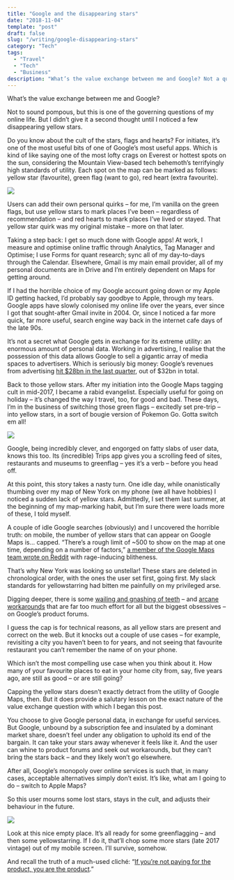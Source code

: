 ```yaml
---
title: "Google and the disappearing stars"
date: "2018-11-04"
template: "post"
draft: false
slug: "/writing/google-disappearing-stars"
category: "Tech"
tags:
  - "Travel"
  - "Tech"
  - "Business"
description: "What’s the value exchange between me and Google? Not a question I gave a second thought to... until I noticed a few disappearing yellow stars."
---
```


What’s the value exchange between me and Google?

Not to sound pompous, but this is one of the governing questions of my online life. But I didn’t give it a second thought until I noticed a few disappearing yellow stars.

Do you know about the cult of the stars, flags and hearts? For initiates, it’s one of the most useful bits of one of Google’s most useful apps. Which is kind of like saying one of the most lofty crags on Everest or hottest spots on the sun, considering the Mountain View-based tech behemoth’s terrifyingly high standards of utility. Each spot on the map can be marked as follows: yellow star (favourite), green flag (want to go), red heart (extra favourite).

![](/media/google-disappearing-stars-1.png)

Users can add their own personal quirks – for me, I’m vanilla on the green flags, but use yellow stars to mark places I’ve been – regardless of recommendation – and red hearts to mark places I’ve lived or stayed. That yellow star quirk was my original mistake – more on that later.

Taking a step back: I get so much done with Google apps! At work, I measure and optimise online traffic through Analytics, Tag Manager and Optimise; I use Forms for quant research; sync all of my day-to-days through the Calendar. Elsewhere, Gmail is  my main email provider, all of my personal documents are in Drive and I’m entirely dependent on Maps for getting around.

If I had the horrible choice of my Google account going down or my Apple ID getting hacked, I’d probably say goodbye to Apple, through my tears. Google apps have slowly colonised my online life over the years, ever since I got that sought-after Gmail invite in 2004. Or, since I noticed a far more quick, far more useful, search engine way back in the internet cafe days of the late 90s.

It’s not a secret what Google gets in exchange for its extreme utility: an enormous amount of personal data. Working in advertising, I realise that the possession of this data allows Google to sell a gigantic array of media spaces to advertisers. Which is seriously big money: Google’s revenues from advertising [hit $28bn in the last quarter](https://abc.xyz/investor/pdf/20180723_alphabet_10Q.pdf), out of $32bn in total.

Back to those yellow stars. After my initiation into the Google Maps tagging cult in mid-2017, I became a rabid evangelist. Especially useful for going on holiday – it’s changed the way I travel, too, for good and bad. These days, I’m in the business of switching those green flags – excitedly set pre-trip – into yellow stars, in a sort of bougie version of Pokemon Go. Gotta switch em all!

![](/media//google-disappearing-stars-2.png)

Google, being incredibly clever, and engorged on fatty slabs of user data, knows this too. Its (incredible) Trips app gives you a scrolling feed of sites, restaurants and museums to greenflag – yes it’s a verb – before you head off.

At this point, this story takes a nasty turn. One idle day, while onanistically thumbing over my map of New York on my phone (we all have hobbies) I noticed a sudden lack of yellow stars. Admittedly, I set them last summer, at the beginning of my map-marking habit, but I’m sure there were loads more of these, I told myself.

A couple of idle Google searches (obviously) and I uncovered the horrible truth: on mobile, the number of yellow stars that can appear on Google Maps is… capped. “There’s a rough limit of ~500 to show on the map at one time, depending on a number of factors,” [a member of the Google Maps team wrote on Reddit](https://www.reddit.com/r/GoogleMaps/comments/5tppmc/stars_disappearing/) with rage-inducing blitheness.

That’s why New York was looking so unstellar! These stars are deleted in chronological order, with the ones the user set first, going first. My slack standards for yellowstarring had bitten me painfully on my privileged arse.

Digging deeper, there is some [wailing and gnashing of teeth](https://productforums.google.com/forum/#!topic/maps/GgdAfL-fl-k) – and [arcane workarounds](https://productforums.google.com/forum/#!topic/maps/eGHc7063xmM;context-place=forum/maps) that are far too much effort for all but the biggest obsessives – on Google’s product forums.

I guess the cap is for technical reasons, as all yellow stars are present and correct on the web. But it knocks out a couple of use cases – for example, revisiting a city you haven’t been to for years, and not seeing that favourite restaurant you can’t remember the name of on your phone.

Which isn’t the most compelling use case when you think about it. How many of your favourite places to eat in your home city from, say, five years ago, are still as good – or are still going?

Capping the yellow stars doesn’t exactly detract from the utility of Google Maps, then. But it does provide a salutary lesson on the exact nature of the value exchange question with which I began this post.

You choose to give Google personal data, in exchange for useful services. But Google, unbound by a subscription fee and insulated by a dominant market share, doesn’t feel under any obligation to uphold its end of the bargain. It can take your stars away whenever it feels like it. And the user can whine to product forums and seek out workarounds, but they can’t bring the stars back – and they likely won’t go elsewhere.

After all, Google’s monopoly over online services is such that, in many cases, acceptable alternatives simply don’t exist. It’s like, what am I going to do – switch to Apple Maps?

So this user mourns some lost stars, stays in the cult, and adjusts their behaviour in the future.

![](/media//google-disappearing-stars-3.png)

Look at this nice empty place. It’s all ready for some greenflagging – and then some yellowstarring. If I do it, that’ll chop some more stars (late 2017 vintage) out of my mobile screen. I’ll survive, somehow.

And recall the truth of a much-used cliché: “[If you’re not paying for the product, you are the product](http://powazek.com/posts/3229).”